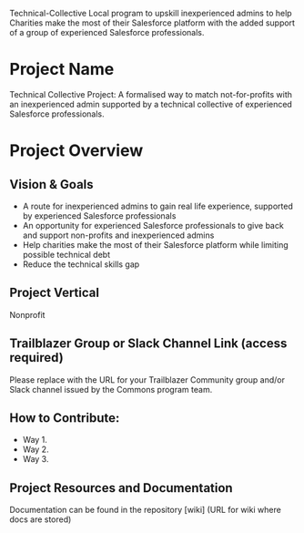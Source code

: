 Technical-Collective
Local program to upskill inexperienced admins to help Charities make the most of their Salesforce platform with the added support of a group of experienced Salesforce professionals.

# Project Name
Technical Collective Project: 
A formalised way to match not-for-profits with an inexperienced admin supported by a technical collective of experienced Salesforce professionals.

# Project Overview
## Vision & Goals
* A route for inexperienced admins to gain real life experience, supported by experienced Salesforce professionals
* An opportunity for experienced Salesforce professionals to give back and support non-profits and inexperienced admins
* Help charities make the most of their Salesforce platform while limiting possible technical debt 
* Reduce the technical skills gap

## Project Vertical
Nonprofit

## Trailblazer Group or Slack Channel Link (access required)
Please replace with the URL for your Trailblazer Community group and/or Slack channel issued by the Commons program team.

## How to Contribute:
- Way 1.
- Way 2. 
- Way 3. 

## Project Resources and Documentation
Documentation can be found in the repository [wiki] (URL for wiki where docs are stored)
